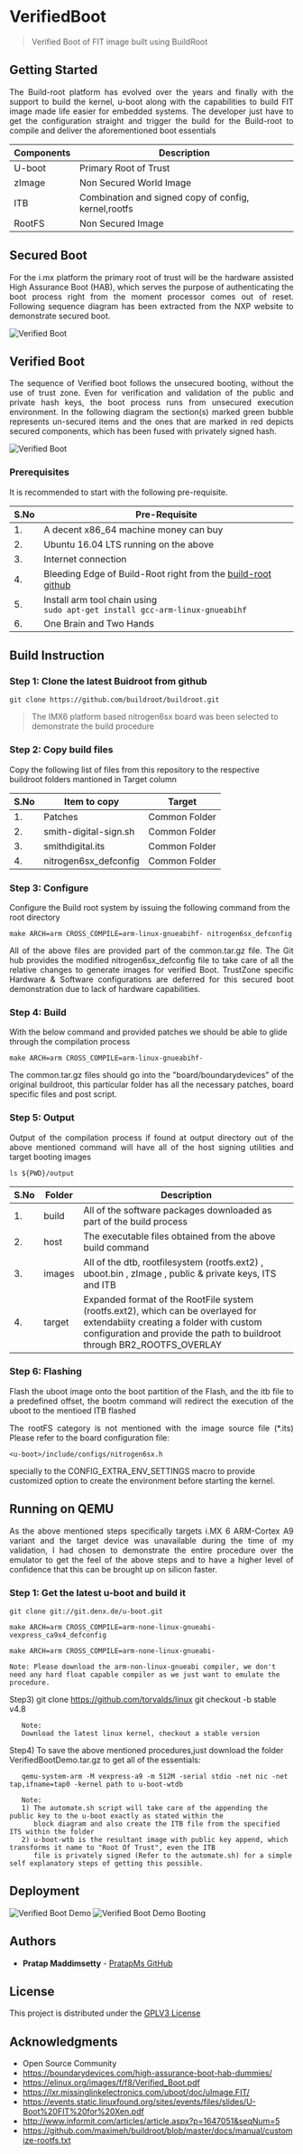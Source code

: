# VerifiedBoot
>Verified Boot of FIT image built using BuildRoot

## Getting Started
<p align="justify">
The Build-root platform has evolved over the years and finally with the support to build the kernel, u-boot along with the  capabilities to build FIT image made life easier for embedded systems. The developer just have to get the configuration straight and trigger the build for the Build-root to compile and deliver the aforementioned boot essentials
</p>

| Components | Description |
| ---         |     ---      |
| U-boot | Primary Root of Trust |
| zImage | Non Secured World Image |
| ITB | Combination and signed copy of config, kernel,rootfs |
| RootFS | Non Secured Image |

## Secured Boot

<p align="justify">For the i.mx platform the primary root of trust will be the hardware assisted High Assurance Boot (HAB), which serves the purpose of authenticating the boot process right from the moment processor comes out of reset. Following sequence diagram has been extracted from the NXP website to demonstrate secured boot.
</p>

![Verified Boot](https://github.com/pratapms/VerifiedBoot/blob/master/Secured-Boot.png)

## Verified Boot

<p align="justify">The sequence of Verified boot follows the unsecured booting, without the use of trust zone. Even for verification and validation of the public and private hash keys, the boot process runs from unsecured execution environment. In the following diagram the section(s) marked green bubble represents un-secured items and the ones that are marked in red depicts secured components, which has been fused with privately signed hash.
</p>

![Verified Boot](https://github.com/pratapms/VerifiedBoot/blob/master/Verified-Boot.png)

### Prerequisites

It is recommended to start with the following pre-requisite.

| S.No | Pre-Requisite |
| ---         |     ---      |
| 1.   | A decent x86_64 machine money can buy     |
| 2.   | Ubuntu 16.04 LTS running on the above       |
| 3.   | Internet connection     |
| 4.   | Bleeding Edge of Build-Root right from the [build-root github](https://github.com/buildroot/buildroot.git)
| 5.   | Install arm tool chain using <br /> ``` sudo apt-get install gcc-arm-linux-gnueabihf ``` |
| 6.   | One Brain and Two Hands       |

## Build Instruction

### Step 1: Clone the latest Buidroot from github

``` git clone https://github.com/buildroot/buildroot.git ```

> The IMX6 platform based nitrogen6sx board was been selected to demonstrate the build procedure

### Step 2: Copy build files
Copy the following list of files from this repository to the respective buildroot folders mantioned in Target column

| S.No | Item to copy          | Target         |
| ---  | ---                   | ---            |
| 1.   | Patches               | Common Folder  |
| 2.   | smith-digital-sign.sh | Common Folder  |
| 3.   | smithdigital.its      | Common Folder  |
| 4.   | nitrogen6sx_defconfig | Common Folder  |
       
### Step 3: Configure
Configure the Build root system by issuing the following command from the root directory

``` make ARCH=arm CROSS_COMPILE=arm-linux-gnueabihf- nitrogen6sx_defconfig ```

<p align="justify">All of the above files are provided  part of the common.tar.gz file. The Git hub provides the modified nitrogen6sx_defconfig file to take care of all the relative changes to generate images for verified Boot. TrustZone specific Hardware & Software configurations are deferred for this secured boot demonstration due to lack of hardware capabilities.
</p>

### Step 4: Build
With the below command and provided patches we should be able to glide through the compilation process

``` make ARCH=arm CROSS_COMPILE=arm-linux-gnueabihf- ```

<p align="justify">
The common.tar.gz files should go into the "board/boundarydevices" of the original buildroot, this particular folder   
has all the necessary patches, board specific files and post script.
</p>
       
### Step 5: Output
<p align="justify">
Output of the compilation process if found at output directory out of the above mentioned command will have all of the host signing utilities and target booting images
</p>

``` ls ${PWD}/output ```

| S.No | Folder | Description |
| --- | --- | --- |
| 1. | build | All of the software packages downloaded as part of the build process |
| 2. | host | The executable files obtained from the above build command |
| 3. | images | All of the dtb, rootfilesystem (rootfs.ext2) , uboot.bin , zImage , public & private keys, ITS and ITB
| 4. | target | Expanded format of the RootFile system (rootfs.ext2), which can be overlayed for extendabiity creating a folder with custom configuration and provide the path to buildroot through BR2_ROOTFS_OVERLAY |
 
### Step 6: Flashing
<p align="justify">
Flash the uboot image onto the  boot partition of the Flash, and the itb file to a predefined offset, the bootm command will redirect the execution of the uboot to the mentioed ITB flashed
</p>
           
<p align="justify">
The rootFS category is not mentioned with the image source file (*.its) Please refer to the board configuration file:

``` <u-boot>/include/configs/nitrogen6sx.h ```

specially to the CONFIG_EXTRA_ENV_SETTINGS macro to  provide customized option to create the environment before starting the kernel.
</p>

## Running on QEMU
<p align="justify">
As the above mentioned steps specifically targets i.MX 6 ARM-Cortex A9 variant and the target device was unavailable during the time of my validation, I had chosen to demonstrate the entire procedure over the emulator to get the feel of the above steps and to have a higher level of confidence that this can be brought up on silicon faster.
</p>

### Step 1: Get the latest u-boot and build it

``` git clone git://git.denx.de/u-boot.git ```

``` make ARCH=arm CROSS_COMPILE=arm-none-linux-gnueabi- vexpress_ca9x4_defconfig ```

``` make ARCH=arm CROSS_COMPILE=arm-none-linux-gnueabi- ```
     
    Note: Please download the arm-non-linux-gnueabi compiler, we don't need any hard float capable compiler as we just want to emulate the procedure.

Step3)
       git clone https://github.com/torvalds/linux
       git checkout -b stable v4.8
       
       Note: 
       Download the latest linux kernel, checkout a stable version
       
Step4)
       To save the above mentioned procedures,just download the folder VerifiedBootDemo.tar.gz to get all of the essentials:
       
       qemu-system-arm -M vexpress-a9 -m 512M -serial stdio -net nic -net tap,ifname=tap0 -kernel path to u-boot-wtdb

       Note:
       1) The automate.sh script will take care of the appending the public key to the u-boot exactly as stated within the   
          block diagram and also create the ITB file from the specified ITS within the folder
       2) u-boot-wtb is the resultant image with public key append, which transforms it name to "Root Of Trust", even the ITB   
          file is privately signed (Refer to the automate.sh) for a simple self explanatory steps of getting this possible.

## Deployment

![Verified Boot Demo](https://github.com/pratapms/VerifiedBoot/blob/master/Verified-Boot-Demo1.png)
![Verified Boot Demo Booting](https://github.com/pratapms/VerifiedBoot/blob/master/Verified-Boot-Demo.png)

## Authors

* **Pratap Maddimsetty** - [PratapMs GitHub](https://github.com/pratpms)

## License

This project is distributed under the [GPLV3 License](https://opensource.org/licenses/GPL-3.0)

## Acknowledgments

* Open Source Community
* https://boundarydevices.com/high-assurance-boot-hab-dummies/
* https://elinux.org/images/f/f8/Verified_Boot.pdf
* https://lxr.missinglinkelectronics.com/uboot/doc/uImage.FIT/
* https://events.static.linuxfound.org/sites/events/files/slides/U-Boot%20FIT%20for%20Xen.pdf
* http://www.informit.com/articles/article.aspx?p=1647051&seqNum=5
* https://github.com/maximeh/buildroot/blob/master/docs/manual/customize-rootfs.txt


